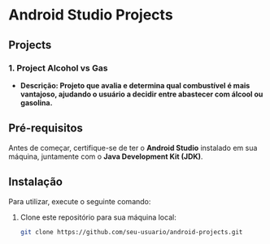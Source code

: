 # Android Studio Projects

## Projects

### 1. **Project Alcohol vs Gas**
- **Descrição: Projeto que avalia e determina qual combustível é mais vantajoso, ajudando o usuário a decidir entre abastecer com álcool ou gasolina.**



## Pré-requisitos

Antes de começar, certifique-se de ter o **Android Studio** instalado em sua máquina, juntamente com o **Java Development Kit (JDK)**.

## Instalação

Para utilizar, execute o seguinte comando:

1. Clone este repositório para sua máquina local:
   ```bash
   git clone https://github.com/seu-usuario/android-projects.git


